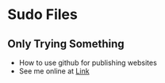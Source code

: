 # Sudo Files

## Only Trying Something

- How to use github for publishing websites
- See me online at [Link](https://sudo-JSON/try.github.io)
